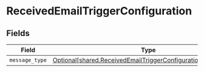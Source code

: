 # ReceivedEmailTriggerConfiguration


## Fields

| Field                                                                                                                                    | Type                                                                                                                                     | Required                                                                                                                                 | Description                                                                                                                              |
| ---------------------------------------------------------------------------------------------------------------------------------------- | ---------------------------------------------------------------------------------------------------------------------------------------- | ---------------------------------------------------------------------------------------------------------------------------------------- | ---------------------------------------------------------------------------------------------------------------------------------------- |
| `message_type`                                                                                                                           | [Optional[shared.ReceivedEmailTriggerConfigurationMessageType]](undefined/models/shared/receivedemailtriggerconfigurationmessagetype.md) | :heavy_minus_sign:                                                                                                                       | N/A                                                                                                                                      |